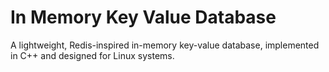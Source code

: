 # In Memory Key Value Database

A lightweight, Redis-inspired in-memory key-value database, implemented in C++ and designed for Linux systems. 
